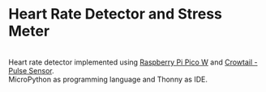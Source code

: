 # Heart Rate Detector and Stress Meter
<br />Heart rate detector implemented using <a href="https://www.raspberrypi.com/documentation/microcontrollers/raspberry-pi-pico.html">Raspberry Pi Pico W</a> and <a href="https://www.elecrow.com/wiki/index.php?title=Crowtail-_Pulse_Sensor">Crowtail - Pulse Sensor</a>.
<br />MicroPython as programming language and Thonny as IDE.
<br />
<br />
<br />
<br />
<br />
